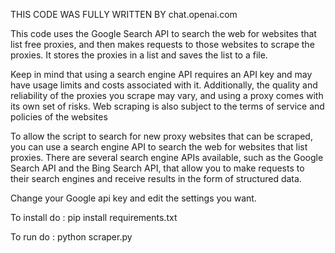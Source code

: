 THIS CODE WAS FULLY WRITTEN BY chat.openai.com

This code uses the Google Search API to search the web for websites that list free proxies, and then makes requests to those websites to scrape the proxies. It stores the proxies in a list and saves the list to a file.

Keep in mind that using a search engine API requires an API key and may have usage limits and costs associated with it. 
Additionally, the quality and reliability of the proxies you scrape may vary, and using a proxy comes with its own set of risks. 
Web scraping is also subject to the terms of service and policies of the websites



To allow the script to search for new proxy websites that can be scraped, you can use a search engine API to search the web for websites that list proxies. There are several search engine APIs available, such as the Google Search API and the Bing Search API, that allow you to make requests to their search engines and receive results in the form of structured data.


Change your Google api key and edit the settings you want.

To install do : pip install requirements.txt

To run do : python scraper.py
